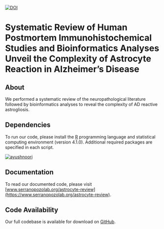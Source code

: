[![DOI](https://zenodo.org/badge/386719085.svg)](https://zenodo.org/badge/latestdoi/386719085)

# Systematic Review of Human Postmortem Immunohistochemical Studies and Bioinformatics Analyses Unveil the Complexity of Astrocyte Reaction in Alzheimer’s Disease

## About

We performed a systematic review of the neuropathological literature followed by bioinformatics analyses to reveal the complexity of AD reactive astrogliosis.

## Dependencies

To run our code, please install the [R](https://www.r-project.org/) programming language and statistical computing environment (version 4.1.0). Additional required packages are specified in each script.

<a href="https://www.r-project.org/" target="_blank" rel="noreferrer noopener"><img src="https://img.shields.io/badge/Language-R-276DC3?style=for-the-badge&amp;logo=r" alt="ayushnoori" align="center"/></a>

## Documentation

To read our documented code, please visit [www.serranopozolab.org/astrocyte-review](https://www.serranopozolab.org/astrocyte-review).

## Code Availability

Our full codebase is available for download on [GitHub](https://github.com/serrano-pozo-lab/astrocyte-review).
